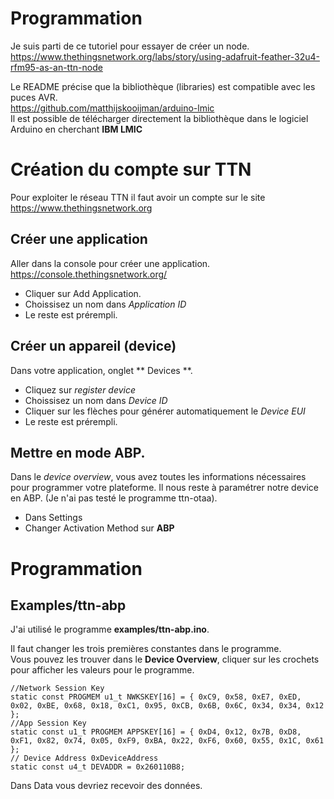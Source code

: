# Programmation

Je suis parti de ce tutoriel pour essayer de créer un node.
https://www.thethingsnetwork.org/labs/story/using-adafruit-feather-32u4-rfm95-as-an-ttn-node   

Le README précise que la bibliothèque (libraries) est compatible avec les puces AVR.    
https://github.com/matthijskooijman/arduino-lmic   
Il est possible de télécharger directement la bibliothèque dans le logiciel Arduino en cherchant **IBM LMIC**

# Création du compte sur TTN
Pour exploiter le réseau TTN il faut avoir un compte sur le site https://www.thethingsnetwork.org

## Créer une application
Aller dans la console pour créer une application.
https://console.thethingsnetwork.org/

* Cliquer sur Add Application.
* Choissisez un nom dans *Application ID*
* Le reste est prérempli.

## Créer un appareil (device)
Dans votre application, onglet ** Devices **.

* Cliquez sur *register device*
* Choissisez un nom dans *Device ID*
* Cliquer sur les flèches pour générer automatiquement le *Device EUI*
* Le reste est prérempli.

## Mettre en mode ABP.
Dans le *device overview*, vous avez toutes les informations nécessaires pour programmer votre plateforme.
Il nous reste à paramétrer notre device en ABP. (Je n'ai pas testé le programme ttn-otaa).

* Dans Settings
* Changer Activation Method sur **ABP**

# Programmation

## Examples/ttn-abp

J'ai utilisé le programme **examples/ttn-abp.ino**.

Il faut changer les trois premières constantes dans le programme.   
Vous pouvez les trouver dans le **Device Overview**, cliquer sur les crochets pour afficher les valeurs pour le programme.
```
//Network Session Key
static const PROGMEM u1_t NWKSKEY[16] = { 0xC9, 0x58, 0xE7, 0xED, 0x02, 0xBE, 0x68, 0x18, 0xC1, 0x95, 0xCB, 0x6B, 0x6C, 0x34, 0x34, 0x12 };   
//App Session Key
static const u1_t PROGMEM APPSKEY[16] = { 0xD4, 0x12, 0x7B, 0xD8, 0xF1, 0x82, 0x74, 0x05, 0xF9, 0xBA, 0x22, 0xF6, 0x60, 0x55, 0x1C, 0x61 };   
// Device Address 0xDeviceAddress
static const u4_t DEVADDR = 0x260110B8;   
```

Dans Data vous devriez recevoir des données.



